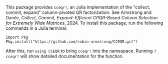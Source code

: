 This package provides `cceqr!`, an Julia implementation of the "collect, commit, expand" column-pivoted QR factorization. See Armstrong and Damle, *Collect, Commit, Expand: Efficient CPQR-Based Column Selection for Extremely Wide Matrices*, 2024. To install this package, run the following commands in a Julia terminal:
```
import Pkg
Pkg.install("https://github.com/robin-armstrong/CCEQR.git")
```
After this, run `using CCEQR` to bring `cceqr!` into the namespace. Running `?cceqr!` will show detailed documentation for the function.